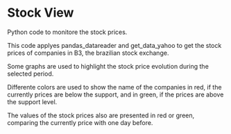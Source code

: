 # Stock View

Python code to monitore the stock prices.

This code applyes pandas_datareader and get_data_yahoo to get the stock prices of companies in B3, the brazilian stock exchange.

Some graphs are used to highlight the stock price evolution during the selected period.

Differente colors are used to show the name of the companies in red, if the currently prices are below the support, and in green, if the prices are above the support level.

The values of the stock prices also are presented in red or green, comparing the currently price with one day before. 